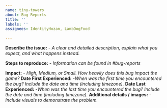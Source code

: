 ```yaml
---
name: tiny-towers
about: Bug Reports
title: ''
labels: ''
assignees: IdentityHozan, LambDogFood

---
```


**Describe the issue:** - *A clear and detailed description, explain what you expect, and what happens instead.*

**Steps to reproduce:**  - *Information can be found in #bug-reports*

**Impact:** - *High, Medium, or Small. How heavily does this bug impact the game?*
**Date First Experienced:** -*When was the first time you encountered the bug? Include the date and time (including timezone).*
**Date Last Experienced:** -*When was the last time you encountered the bug? Include the date and time (including timezone).*
**Additional details / images:** -*Include visuals to demonstrate the problem.*
